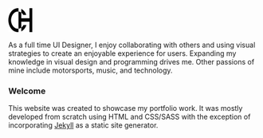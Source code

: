 <img src="https://github.com/cameronhirbodi/CH-Design/blob/master/images/icons/chlogo.svg" alt="CH Design Logo" height="48" width="48" >

As a full time UI Designer, I enjoy collaborating with others and using visual strategies to create an enjoyable experience for users. Expanding my knowledge in visual design and programming drives me. Other passions of mine include motorsports, music, and technology. 

### Welcome

This website was created to showcase my portfolio work. It was mostly developed from scratch using HTML and CSS/SASS with the exception of incorporating [Jekyll](https://jekyllrb.com/) as a static site generator.
